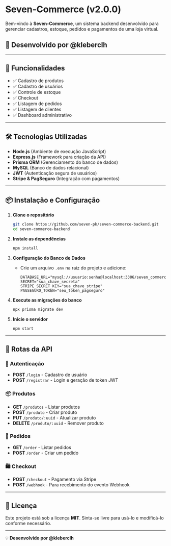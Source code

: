 # Seven-Commerce  (v2.0.0)

Bem-vindo à **Seven-Commerce**, um sistema backend desenvolvido para gerenciar cadastros, estoque, pedidos e pagamentos de uma loja virtual.

## 🚀 Desenvolvido por @kleberclh

---

## 📌 Funcionalidades

- ✅ Cadastro de produtos
- ✅ Cadastro de usuários
- ✅ Controle de estoque
- ✅ Checkout
- ✅ Listagem de pedidos
- ✅ Listagem de clientes
- ✅ Dashboard administrativo

---

## 🛠️ Tecnologias Utilizadas

- **Node.js** (Ambiente de execução JavaScript)
- **Express.js** (Framework para criação da API)
- **Prisma ORM** (Gerenciamento do banco de dados)
- **MySQL** (Banco de dados relacional)
- **JWT** (Autenticação segura de usuários)
- **Stripe & PagSeguro** (Integração com pagamentos)

---

## 📦 Instalação e Configuração

1. **Clone o repositório**
   ```sh
   git clone https://github.com/seven-pk/seven-commerce-backend.git
   cd seven-commerce-backend
   ```

2. **Instale as dependências**
   ```sh
   npm install
   ```

3. **Configuração do Banco de Dados**
   - Crie um arquivo `.env` na raiz do projeto e adicione:
     ```env
     DATABASE_URL="mysql://usuario:senha@localhost:3306/seven_commerce"
     SECRET="sua_chave_secreta"
     STRIPE_SECRET_KEY="sua_chave_stripe"
     PAGSEGURO_TOKEN="seu_token_pagseguro"
     ```

4. **Execute as migrações do banco**
   ```sh
   npx prisma migrate dev
   ```

5. **Inicie o servidor**
   ```sh
   npm start
   ```

---

## 📡 Rotas da API

### 🔐 Autenticação
- **POST** `/login` - Cadastro de usuário
- **POST** `/registrar` - Login e geração de token JWT

### 📦 Produtos
- **GET** `/produtos` - Listar produtos
- **POST** `/produto` - Criar produto
- **PUT** `/produto/:uuid` - Atualizar produto
- **DELETE** `/produto/:uuid` - Remover produto

### 🛒 Pedidos
- **GET** `/order` - Listar pedidos
- **POST** `/order` - Criar um pedido

### 🛍️ Checkout
- **POST** `/checkout` - Pagamento via Stripe
- **POST** `/webhook` - Para recebimento do evento Webhook

---


## 📝 Licença

Este projeto está sob a licença **MIT**. Sinta-se livre para usá-lo e modificá-lo conforme necessário.

---

💡 **Desenvolvido por @kleberclh**

